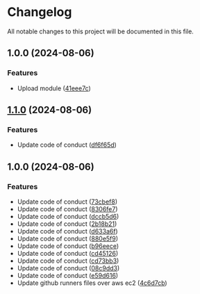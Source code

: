 # Changelog

All notable changes to this project will be documented in this file.

## 1.0.0 (2024-08-06)


### Features

* Upload module ([41eee7c](https://github.com/devops-ia/terraform-global-naming/commit/41eee7cfa8cb1aa2a5ff69f53bbc894abbec806e))

## [1.1.0](https://github.com/devops-ia/terraform-global-naming/compare/v1.0.0...v1.1.0) (2024-08-06)


### Features

* Update code of conduct ([df6f65d](https://github.com/devops-ia/terraform-global-naming/commit/df6f65df8a2d416dd0541f9eccf4458428c419d7))

## 1.0.0 (2024-08-06)


### Features

* Update code of conduct ([73cbef8](https://github.com/devops-ia/terraform-global-naming/commit/73cbef8e99e224982815cdb75aa5dce675f23cd3))
* Update code of conduct ([8306fe7](https://github.com/devops-ia/terraform-global-naming/commit/8306fe79ef312a4ce89c764e00f7c49fc3e4b490))
* Update code of conduct ([dccb5d6](https://github.com/devops-ia/terraform-global-naming/commit/dccb5d6c278d8bf6fdf9df30acfdea021d816e5f))
* Update code of conduct ([2b18b21](https://github.com/devops-ia/terraform-global-naming/commit/2b18b219c7aa08614da3ac6a3e7d24adefb4588f))
* Update code of conduct ([d633a6f](https://github.com/devops-ia/terraform-global-naming/commit/d633a6fe9f7a237b686b721d68e5e5c4ee56d7a4))
* Update code of conduct ([880e5f9](https://github.com/devops-ia/terraform-global-naming/commit/880e5f92daf4f4c5d9d16745b5eccfdc15b63567))
* Update code of conduct ([b96eece](https://github.com/devops-ia/terraform-global-naming/commit/b96eece1010948cffcd15a404a916b87b297942e))
* Update code of conduct ([cd45126](https://github.com/devops-ia/terraform-global-naming/commit/cd45126cd0b36900474c3ad6f75949d0dbf58e82))
* Update code of conduct ([cd73bb3](https://github.com/devops-ia/terraform-global-naming/commit/cd73bb345e78e10f52e41c6e16d3849e2c416be8))
* Update code of conduct ([08c9dd3](https://github.com/devops-ia/terraform-global-naming/commit/08c9dd3c56ecd092ff41f48ea3a4073ea5d7e826))
* Update code of conduct ([e59d616](https://github.com/devops-ia/terraform-global-naming/commit/e59d616b403d6bd948aba5185facbed584da0083))
* Update github runners files over aws ec2 ([4c6d7cb](https://github.com/devops-ia/terraform-global-naming/commit/4c6d7cb5b6212852e3241f79ae418a0d769bab8a))
